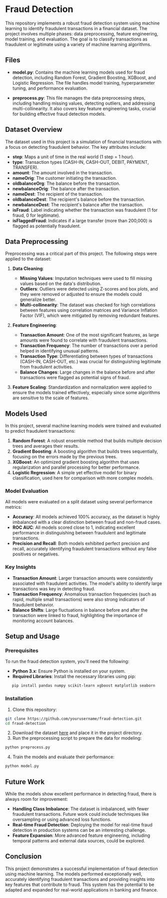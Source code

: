 # Fraud Detection

This repository implements a robust fraud detection system using machine learning to identify fraudulent transactions in a financial dataset. The project involves multiple phases: data preprocessing, feature engineering, model training, and evaluation. The goal is to classify transactions as fraudulent or legitimate using a variety of machine learning algorithms.

## Files

- **model.py**: Contains the machine learning models used for fraud detection, including Random Forest, Gradient Boosting, XGBoost, and Logistic Regression. The file handles model training, hyperparameter tuning, and performance evaluation.
  
- **preprocess.py**: This file manages the data preprocessing steps, including handling missing values, detecting outliers, and addressing multi-collinearity. It also covers key feature engineering tasks, crucial for building effective fraud detection models.

## Dataset Overview

The dataset used in this project is a simulation of financial transactions with a focus on detecting fraudulent behavior. The key attributes include:

- **step**: Maps a unit of time in the real world (1 step = 1 hour).
- **type**: Transaction types (CASH-IN, CASH-OUT, DEBIT, PAYMENT, TRANSFER).
- **amount**: The amount involved in the transaction.
- **nameOrig**: The customer initiating the transaction.
- **oldbalanceOrg**: The balance before the transaction.
- **newbalanceOrig**: The balance after the transaction.
- **nameDest**: The recipient of the transaction.
- **oldbalanceDest**: The recipient's balance before the transaction.
- **newbalanceDest**: The recipient's balance after the transaction.
- **isFraud**: Label indicating whether the transaction was fraudulent (1 for fraud, 0 for legitimate).
- **isFlaggedFraud**: Indicates if a large transfer (more than 200,000) is flagged as potentially fraudulent.

## Data Preprocessing

Preprocessing was a critical part of this project. The following steps were applied to the dataset:

1. **Data Cleaning**:
   - **Missing Values**: Imputation techniques were used to fill missing values based on the data's distribution.
   - **Outliers**: Outliers were detected using Z-scores and box plots, and they were removed or adjusted to ensure the models could generalize better.
   - **Multi-collinearity**: The dataset was checked for high correlations between features using correlation matrices and Variance Inflation Factor (VIF), which were mitigated by removing redundant features.

2. **Feature Engineering**:
   - **Transaction Amount**: One of the most significant features, as large amounts were found to correlate with fraudulent transactions.
   - **Transaction Frequency**: The number of transactions over a period helped in identifying unusual patterns.
   - **Transaction Type**: Differentiating between types of transactions (CASH-IN, CASH-OUT, etc.) was crucial for distinguishing legitimate from fraudulent activities.
   - **Balance Changes**: Large changes in the balance before and after transactions were flagged as potential signs of fraud.

3. **Feature Scaling**: Standardization and normalization were applied to ensure the models trained effectively, especially since some algorithms are sensitive to the scale of features.

## Models Used

In this project, several machine learning models were trained and evaluated to predict fraudulent transactions:

1. **Random Forest**: A robust ensemble method that builds multiple decision trees and averages their results.
2. **Gradient Boosting**: A boosting algorithm that builds trees sequentially, focusing on the errors made by the previous trees.
3. **XGBoost**: An optimized gradient boosting algorithm that uses regularization and parallel processing for better performance.
4. **Logistic Regression**: A simple yet effective model for binary classification, used here for comparison with more complex models.

### Model Evaluation

All models were evaluated on a split dataset using several performance metrics:

- **Accuracy**: All models achieved 100% accuracy, as the dataset is highly imbalanced with a clear distinction between fraud and non-fraud cases.
- **ROC AUC**: All models scored close to 1, indicating excellent performance in distinguishing between fraudulent and legitimate transactions.
- **Precision and Recall**: Both models exhibited perfect precision and recall, accurately identifying fraudulent transactions without any false positives or negatives.

### Key Insights

- **Transaction Amount**: Larger transaction amounts were consistently associated with fraudulent activities. The model's ability to identify large transactions was key in detecting fraud.
- **Transaction Frequency**: Anomalous transaction frequencies (such as rapid, multiple small transactions) were also strong indicators of fraudulent behavior.
- **Balance Shifts**: Large fluctuations in balance before and after the transaction were linked to fraud, highlighting the importance of monitoring account balances.

## Setup and Usage

### Prerequisites

To run the fraud detection system, you'll need the following:

- **Python 3.x**: Ensure Python is installed on your system.
- **Required Libraries**: Install the necessary libraries using pip:

```bash
   pip install pandas numpy scikit-learn xgboost matplotlib seaborn
```
### Installation
1. Clone this repository:
```bash
git clone https://github.com/yourusername/fraud-detection.git
cd fraud-detection
```
2. Download the dataset [here](https://drive.usercontent.google.com/download?id=1VNpyNkGxHdskfdTNRSjjyNa5qC9u0JyV&export=download&authuser=0) and place it in the project directory.
3. Run the preprocessing script to prepare the data for modeling:
```bash
python preprocess.py
```
4. Train the models and evaluate their performance:
```bash
python model.py
```

## Future Work
While the models show excellent performance in detecting fraud, there is always room for improvement:

- **Handling Class Imbalance**: The dataset is imbalanced, with fewer fraudulent transactions. Future work could include techniques like oversampling or using advanced loss functions.
- **Real-time Fraud Detection**: Deploying the model for real-time fraud detection in production systems can be an interesting challenge.
- **Feature Expansion**: More advanced feature engineering, including temporal patterns and external data sources, could be explored.

## Conclusion
This project demonstrates a successful implementation of fraud detection using machine learning. The models performed exceptionally well, accurately identifying fraudulent transactions and providing insights into key features that contribute to fraud. This system has the potential to be adapted and expanded for real-world applications in banking and finance.
